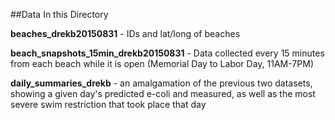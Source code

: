 ##Data In this Directory

**beaches_drekb20150831** - IDs and lat/long of beaches

**beach_snapshots_15min_drekb20150831** - Data collected every 15 minutes from each beach while it is open (Memorial Day to Labor Day, 11AM-7PM)

**daily_summaries_drekb** - an amalgamation of the previous two datasets, showing a given day's predicted e-coli and measured, as well as the most severe swim restriction that took place that day
